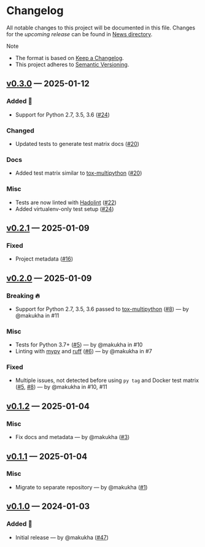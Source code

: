 # Changelog

All notable changes to this project will be documented in this file. Changes for the *upcoming release* can be found in [News directory](https://github.com/makukha/virtualenv-multipython/tree/main/src/news.d).

> [!NOTE]
> * The format is based on [Keep a Changelog](https://keepachangelog.com/en/1.0.0/).
> * This project adheres to [Semantic Versioning](https://semver.org/spec/v2.0.0.html).

<!-- towncrier release notes start -->

## [v0.3.0](https://github.com/makukha/virtualenv-multipython/releases/tag/v0.3.0) — 2025-01-12

### Added 🌿

- Support for Python 2.7, 3.5, 3.6 ([#24](https://github.com/makukha/virtualenv-multipython/issues/24))

### Changed

- Updated tests to generate test matrix docs ([#20](https://github.com/makukha/virtualenv-multipython/issues/20))

### Docs

- Added test matrix similar to [tox-multipython](https://github.com/makukha/tox-multipython) ([#20](https://github.com/makukha/virtualenv-multipython/issues/20))

### Misc

- Tests are now linted with [Hadolint](https://github.com/hadolint/hadolint) ([#22](https://github.com/makukha/virtualenv-multipython/issues/22))
- Added virtualenv-only test setup ([#24](https://github.com/makukha/virtualenv-multipython/issues/24))


## [v0.2.1](https://github.com/makukha/virtualenv-multipython/releases/tag/v0.2.1) — 2025-01-09

### Fixed

- Project metadata ([#16](https://github.com/makukha/virtualenv-multipython/issues/16))


## [v0.2.0](https://github.com/makukha/virtualenv-multipython/releases/tag/v0.2.0) — 2025-01-09

### Breaking 🔥

- Support for Python 2.7, 3.5, 3.6 passed to [tox-multipython](https://github.com/makukha/tox-multipython) ([#8](https://github.com/makukha/virtualenv-multipython/issues/8)) — by @makukha in #11

### Misc

- Tests for Python 3.7+ ([#5](https://github.com/makukha/virtualenv-multipython/issues/5)) — by @makukha in #10
- Linting with [mypy](https://mypy.readthedocs.io) and [ruff](https://docs.astral.sh/ruff) ([#6](https://github.com/makukha/virtualenv-multipython/issues/6)) — by @makukha in #7

### Fixed

- Multiple issues, not detected before using `py tag` and Docker test matrix ([#5](https://github.com/makukha/virtualenv-multipython/issues/5), [#8](https://github.com/makukha/virtualenv-multipython/issues/8)) — by @makukha in #10, #11


## [v0.1.2](https://github.com/makukha/virtualenv-multipython/releases/tag/v0.1.2) — 2025-01-04

### Misc

- Fix docs and metadata — by @makukha ([#3](https://github.com/makukha/virtualenv-multipython/issues/3))


## [v0.1.1](https://github.com/makukha/virtualenv-multipython/releases/tag/v0.1.1) — 2025-01-04

### Misc

- Migrate to separate repository — by @makukha ([#1](https://github.com/makukha/virtualenv-multipython/issues/1))


## [v0.1.0](https://github.com/makukha/docsub/releases/tag/v0.1.0) — 2024-01-03

### Added 🌿

- Initial release — by @makukha ([#47](https://github.com/makukha/multipython/issues/47))
